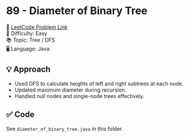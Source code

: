# 89 - Diameter of Binary Tree

🔗 [LeetCode Problem Link](https://leetcode.com/problems/diameter-of-binary-tree/)  
📌 Difficulty: Easy  
📚 Topic: Tree / DFS  
🖥️ Language: Java

## 💡 Approach
- Used DFS to calculate heights of left and right subtrees at each node.  
- Updated maximum diameter during recursion.  
- Handled null nodes and single-node trees effectively.  

## ✅ Code
See `diameter_of_binary_tree.java` in this folder.
